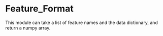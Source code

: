 # Feature_Format
This module can take a list of feature names and the data dictionary, and return a numpy array.
